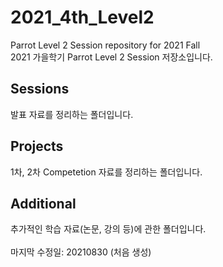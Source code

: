 # 2021_4th_Level2

Parrot Level 2 Session repository for 2021 Fall
<br>
2021 가을학기 Parrot Level 2 Session 저장소입니다.

## Sessions
발표 자료를 정리하는 폴더입니다.

## Projects
1차, 2차 Competetion 자료를 정리하는 폴더입니다.

## Additional
추가적인 학습 자료(논문, 강의 등)에 관한 폴더입니다.
<br> <br>
마지막 수정일: 20210830 (처음 생성)
